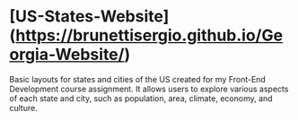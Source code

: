 # [US-States-Website] (https://brunettisergio.github.io/Georgia-Website/)

Basic layouts for states and cities of the US created for my Front-End Development course assignment. 
It allows users to explore various aspects of each state and city, such as population, area, climate, economy, and culture.

